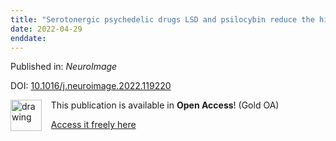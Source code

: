 ```yaml
---
title: "Serotonergic psychedelic drugs LSD and psilocybin reduce the hierarchical differentiation of unimodal and transmodal cortex."
date: 2022-04-29
enddate:
---
```


Published in: *NeuroImage*

DOI: [10.1016/j.neuroimage.2022.119220](https://doi.org/10.1016/j.neuroimage.2022.119220)

<img src="https://upload.wikimedia.org/wikipedia/commons/thumb/7/77/Open_Access_logo_PLoS_transparent.svg/800px-Open_Access_logo_PLoS_transparent.svg.png" alt="drawing" width="50" align="left"/> &nbsp;&nbsp;&nbsp;This publication is available in **Open Access**! (Gold OA)

&nbsp;&nbsp;&nbsp;<a href="https://doi.org/10.1016/j.neuroimage.2022.119220">Access it freely here</a>

